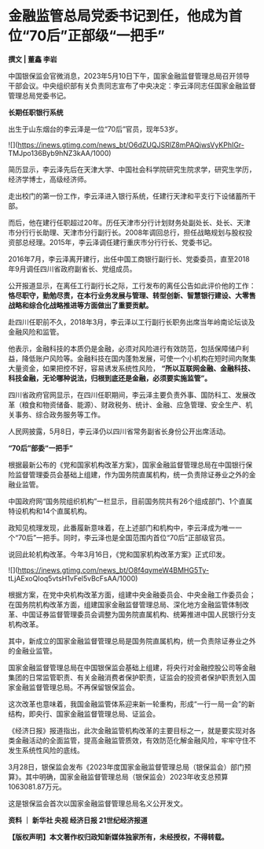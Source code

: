 # 金融监管总局党委书记到任，他成为首位“70后”正部级“一把手”

**撰文 | 董鑫 李岩**

中国银保监会官微消息，2023年5月10日下午，国家金融监督管理总局召开领导干部会议。中央组织部有关负责同志宣布了中央决定：李云泽同志任国家金融监督管理总局党委书记。

**长期任职银行系统**

出生于山东烟台的李云泽是一位“70后”官员，现年53岁。

![](https://inews.gtimg.com/news_bt/O6dZUQJSRlZ8mPAQjwsVyKPhIGr-
TMJpo136Byb9hNZ3kAA/1000)

简历显示，李云泽先后在天津大学、中国社会科学院研究生院求学，研究生学历，经济学博士，高级经济师。

走出校门的第一份工作，李云泽进入银行系统，任建行天津和平支行下设储蓄所干部。

而后，他在建行任职超过20年。历任天津市分行计划财务处副处长、处长、天津市分行行长助理、天津市分行副行长。2008年调回总行，担任战略规划与股权投资部总经理。2015年，李云泽调任建行重庆市分行行长、党委书记。

2016年7月，李云泽离开建行，出任中国工商银行副行长、党委委员，直至2018年9月调任四川省政府副省长、党组成员。

公开报道显示，在离任工行副行长之际，工行发布的离任公告如此评价他的工作：
**恪尽职守，勤勉尽责，在本行业务发展与管理、转型创新、智慧银行建设、大零售战略和综合化战略推进等方面做出了重要贡献。**

赴四川任职前不久，2018年3月，李云泽以工行副行长职务出席当年岭南论坛谈及金融风险和监管。

他表示，金融科技的本质仍是金融，必须对风险进行有效防范，包括保障储户利益，降低账户风险等。金融科技在国内蓬勃发展，可使一个小机构在短时间内聚集大量资金，如果把控不好，容易诱发系统性风险，
**“所以互联网金融、金融科技、科技金融，无论哪种说法，归根到底还是金融，必须要实施监管”。**

四川省政府官网显示，在四川任职期间，李云泽主要负责外事、国防科工、发展改革（粮食和物资储备、能源）、财政税务、统计、金融、应急管理、安全生产、机关事务、综合政务服务等工作。

人民网披露，5月8日，李云泽仍以四川省常务副省长身份公开出席活动。

**“70后”部委“一把手”**

根据最新公布的《党和国家机构改革方案》，国家金融监督管理总局在中国银行保险监督管理委员会基础上组建，作为国务院直属机构，统一负责除证券业之外的金融业监管。

中国政府网“国务院组织机构”一栏显示，目前国务院共有26个组成部门、1个直属特设机构和14个直属机构。

政知见梳理发现，此番履新意味着，在上述部门和机构中，李云泽成为唯一一个“70后”一把手。同时，李云泽也是全国范围内首位“70后”正部级官员。

说回此轮机构改革。今年3月16日，《党和国家机构改革方案》正式印发。

![](https://inews.gtimg.com/news_bt/O8f4qymeW4BMHG5Ty-
tLjAExoQIoq5vtsH1vFel5vBcFsAA/1000)

根据方案，在党中央机构改革方面，组建中央金融委员会、中央金融工作委员会；在国务院机构改革方面，组建国家金融监督管理总局、深化地方金融监管体制改革、中国证券监督管理委员会调整为国务院直属机构、统筹推进中国人民银行分支机构改革。

其中，新成立的国家金融监督管理总局是国务院直属机构，统一负责除证券业之外的金融业监管。

国家金融监督管理总局在中国银保监会基础上组建，将央行对金融控股公司等金融集团的日常监管职责、有关金融消费者保护职责，证监会的投资者保护职责划入国家金融监督管理总局。不再保留银保监会。

这次改革也意味着，我国金融监管体系迎来新一轮重构，形成“一行一局一会”的新结构，即央行、国家金融监督管理总局、证监会。

《经济日报》报道指出，此次金融监管机构改革的主要目标之一，就是要实现对各类金融活动的全面监管，提高金融监管质效，有效防范化解金融风险，牢牢守住不发生系统性风险的底线。

3月28日，银保监会发布《2023年度国家金融监督管理总局（银保监会）部门预算》。其中明确，国家金融监督管理总局（银保监会）2023年收支总预算1063081.87万元。

这是银保监会首次以国家金融监督管理总局名义公开发文。

**资料 ｜ 新华社 央视 经济日报 21世纪经济报道**

**【版权声明】本文著作权归政知新媒体独家所有，未经授权，不得转载。**

